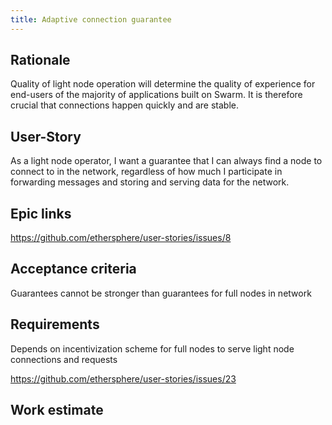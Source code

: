 ```yaml
---
title: Adaptive connection guarantee
---
```


## Rationale ##

Quality of light node operation will determine the quality of experience for end-users of the majority of applications built on Swarm. It is therefore crucial that connections happen quickly and are stable.

## User-Story ##

As a light node operator, I want a guarantee that I can always find a node to connect to in the network, regardless of how much I participate in forwarding messages and storing and serving data for the network.

## Epic links ##

https://github.com/ethersphere/user-stories/issues/8

## Acceptance criteria ##

Guarantees cannot be stronger than guarantees for full nodes in network

## Requirements ##

Depends on incentivization scheme for full nodes to serve light node connections and requests

https://github.com/ethersphere/user-stories/issues/23

## Work estimate ##
